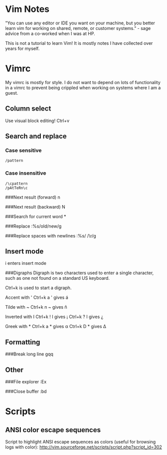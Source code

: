 Vim Notes
=========
"You can use any editor or IDE you want on your machine, but you better learn
vim for working on shared, remote, or customer systems." - sage advice from a
co-worked when I was at HP.

This is not a tutorial to learn Vim! It is mostly notes I have collected over
years for myself.

Vimrc
=====

My vimrc is mostly for style. I do not want to depend on lots of functionality
in a vimrc to prevent being crippled when working on systems where I am a
guest.

Column select
-------------
Use visual block editing!
Ctrl+v

Search and replace
------------------
### Case sensitive
    /pattern

### Case insensitive
    /\cpattern
    /pAtTeRn\c

###Next result (forward)
    n

###Next result (backward)
    N

###Search for current word
    *

###Replace
    :%s/old/new/g

###Replace spaces with newlines
    :%s/ /\r/g

Insert mode
-----------
i enters insert mode

###Digraphs
Digraph is two characters used to enter a single character, such as one not
found on a standard US keyboard.

Ctrl+k is used to start a digraph.

Accent with '
Ctrl+k a ' gives á

Tilde with ~
Ctrl+k n ~ gives ñ

Inverted with I
Ctrl+k ! I gives ¡
Ctrl+k ? I gives ¿

Greek with *
Ctrl+k a * gives α
Ctrl+k D * gives Δ

Formatting
----------
###Break long line
    gqq

Other
-----
###File explorer
    :Ex

###Close buffer
    :bd

Scripts
=======

ANSI color escape sequences
---------------------------
Script to highlight ANSI escape sequences as colors (useful for browsing logs
with color):
http://vim.sourceforge.net/scripts/script.php?script_id=302


